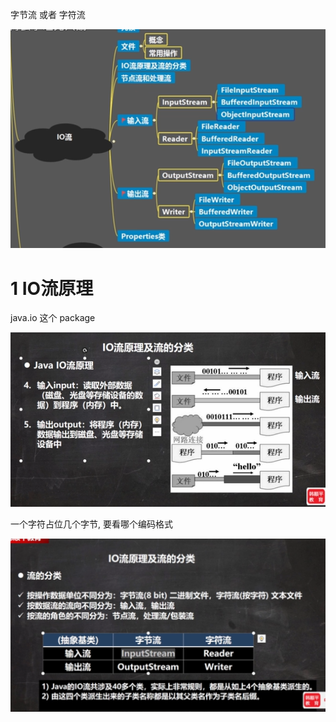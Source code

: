 
字节流 或者 字符流

![](image/Pasted%20image%2020230419153800.png)


# 1 IO流原理
java.io 这个 package

![](image/Pasted%20image%2020230419173032.png)


一个字符占位几个字节, 要看哪个编码格式 

![](image/Pasted%20image%2020230419173308.png)

 


